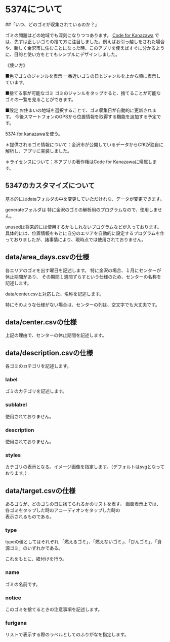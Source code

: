 # 5374について
##「いつ、どのゴミが収集されているのか？」

ゴミの問題はどの地域でも深刻になりつつあります。
 [Code for Kanazawa](http://codeforkanazawa.org/)
では、先ずは正しいゴミの捨て方に注目しました。例えばお引っ越しをされた場合や、新しく金沢市に住むことになった時、このアプリを使えばすぐに分かるように、目的と使い方をとてもシンプルにデザインしました。

《使い方》

■色でゴミのジャンルを表示
一番近いゴミの日とジャンルを上から順に表示しています。
 
■捨てる事が可能なゴミ
ゴミのジャンルをタップすると、捨てることが可能なゴミの一覧を見ることができます。
 
■設定
お住まいの地域を選択することで、ゴミ収集日が自動的に更新されます。
今後スマートフォンのGPSから位置情報を取得する機能を追加する予定です。
 
[5374 for kanazawa](http://kanazawa.5374.jp/ )を使う。


＊提供されるゴミ情報について：金沢市が公開しているデータからCfKが独自に解析し、アプリに実装しました。

＊ライセンスについて：本アプリの著作権はCode for Kanazawaに帰属します。


## 5347のカスタマイズについて

基本的にはdataフォルダの中を変更していただけれな、データが変更できます。

generateフォルダは
特に金沢のゴミの解析用のプログラムなので、使用しません。

unusedは将来的には使用するかもしれないプログラムなどが入っております。
具体的には、位置情報をもとに自分のエリアを自動的に設定するプログラムを作っておりましたが、諸事情により、現時点では使用されておりません。		


## data/area_days.csvの仕様

各エリアのゴミを出す曜日を記述します。
特に金沢の場合、１月にセンターが休止期間があり、
その期間１週間ずらすという仕様のため、センターの名称を記述します。

data/center.csvと対応した、名称を記述します。

特にそのような仕様がない場合は、センターの列は、空文字でも大丈夫です。
 
## data/center.csvの仕様

上記の理由で、センターの休止期間を記述します。

## data/description.csvの仕様

各ゴミのカテゴリを記述します。

### label

ゴミのカテゴリを記述します。

### sublabel

使用されておりません。

### description

使用されておりません。

### styles 

カテゴリの表示となる。イメージ画像を指定します。（デフォルトはsvgとなっております。）	

## data/target.csvの仕様

あるゴミが、どのゴミの日に捨てられるかのリストを表す。
画面表示上では、各ゴミをタップした時のアコーディオンをタップした時の	
表示されるものである。


### type
typeの値としてはそれぞれ
「燃えるゴミ」、「燃えないゴミ」、「びんゴミ」、「資源ゴミ」のいずれかである。
	
これをもとに、紐付けを行う。

### name

ゴミの名前です。

### notice

このゴミを捨てるときの注意事項を記述します。

### furigana

リストで表示する際のラベルとしてのふりがなを指定します。

